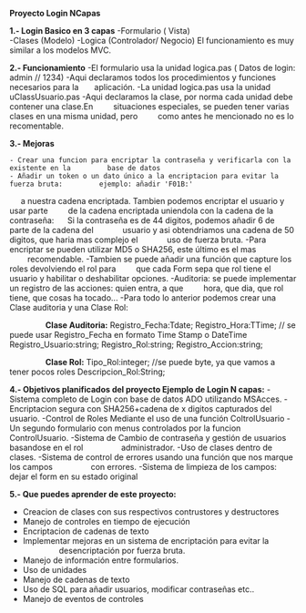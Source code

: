 **Proyecto Login NCapas**

**1.- Login Basico en 3 capas**
 -Formulario ( Vista)  
 -Clases (Modelo)
 -Logica (Controlador/ Negocio)
El funcionamiento es muy similar a los modelos MVC.

**2.- Funcionamiento**
 -El formulario usa la unidad logica.pas ( Datos de login: admin // 1234)
 -Aqui declaramos todos los procedimientos y funciones necesarios para la       aplicación.
 -La unidad logica.pas usa la unidad uClassUsuario.pas
 -Aqui declaramos la clase, por norma cada unidad debe contener una clase.En         situaciones especiales, se pueden tener varias clases en una misma unidad, pero         como antes he mencionado no es lo recomentable.

**3.- Mejoras**

```
- Crear una funcion para encriptar la contraseña y verificarla con la existente en la         base de datos
- Añadir un token o un dato único a la encriptacion para evitar la fuerza bruta:         ejemplo: añadir 'F01B:'
```

     a nuestra cadena encriptada. Tambien podemos encriptar el usuario y usar parte         de la cadena encriptada uniendola con la cadena de la contraseña:
      Si la contraseña es de 44 digitos, podemos añadir 6 de parte de la cadena del             usuario y asi obtendriamos una cadena de 50 digitos, que haria mas complejo el             uso de fuerza bruta.
 -Para encriptar se pueden utilizar MD5 o SHA256, este último es el mas         recomendable.
 -Tambien se puede añadir una función que capture los roles devolviendo el rol para         que cada Form sepa que rol tiene el usuario y habilitar o deshabilitar opciones.
 -Auditoria: se puede implementar un registro de las acciones: quien entra, a que         hora, que dia, que rol tiene, que cosas ha tocado... 
-Para todo lo anterior podemos crear una Clase auditoria y una Clase Rol:     

                **Clase Auditoria:**
 Registro_Fecha:Tdate;
 Registro_Hora:TTime; 
// se puede usar Registro_Fecha en formato Time Stamp o DateTime
 Registro_Usuario:string;
 Registro_Rol:string;
 Registro_Accion:string;

                **Clase Rol:**
 Tipo_Rol:integer; //se puede byte, ya que vamos a tener pocos roles
 Descripcion_Rol:String;

**4.- Objetivos planificados del proyecto Ejemplo de Login N capas:**
 -Sistema completo de Login con base de datos ADO utilizando MSAcces.
 -Encriptacion segura con SHA256+cadena de x digitos capturados del usuario.
 -Control de Roles Mediante el uso de una función ColtrolUsuario
 -Un segundo formulario con menus controlados por la funcion ControlUsuario.
 -Sistema de Cambio de contraseña y gestión de usuarios basandose en el rol                 administrador.
 -Uso de clases dentro de clases.
 -Sistema de control de errores usando una función que nos marque los campos                 con errores.
 -Sistema de limpieza de los campos: dejar el form en su estado original

**5.- Que puedes aprender de este proyecto:**
 - Creacion de clases con sus respectivos contrustores y destructores
 - Manejo de controles en tiempo de ejecución
 - Encriptacion de cadenas de texto
 - Implementar mejoras en un sistema de encriptación para evitar la                 desencriptación por fuerza bruta.
 - Manejo de información entre formularios.
 - Uso de unidades
 - Manejo de cadenas de texto
 - Uso de SQL para añadir usuarios, modificar contraseñas etc..
 - Manejo de eventos de controles
